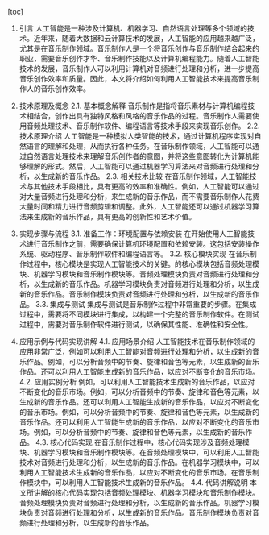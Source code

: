 
[toc]                    
                
                
1. 引言
    人工智能是一种涉及计算机、机器学习、自然语言处理等多个领域的技术。近年来，随着大数据和云计算技术的发展，人工智能的应用越来越广泛，尤其是在音乐制作领域。音乐制作人是一个将音乐创作与音乐制作结合起来的职业，需要音乐创作才华、音乐制作技能以及计算机编程能力。随着人工智能技术的发展，音乐制作人可以利用计算机对音频进行处理和分析，进一步提高音乐创作效率和质量。因此，本文将介绍如何利用人工智能技术来提高音乐制作人的音乐创作效率。

2. 技术原理及概念
    2.1. 基本概念解释
    音乐制作是指将音乐素材与计算机编程技术相结合，创作出具有独特风格和风格的音乐作品的过程。音乐制作人需要使用音频处理技术、音乐制作软件、编程语言等技术手段来实现音乐创作。
    2.2. 技术原理介绍
    人工智能是一种模拟人类智能的技术，通过计算机程序实现对自然语言的理解和处理，从而执行各种任务。在音乐制作领域，人工智能可以通过自然语言处理技术来理解音乐创作者的意图，并将这些意图转化为计算机能够理解的形式。然后，人工智能可以通过机器学习算法来对音频进行处理和分析，以生成新的音乐作品。
    2.3. 相关技术比较
    在音乐制作领域，人工智能技术与其他技术手段相比，具有更高的效率和准确性。例如，人工智能可以通过对大量音频进行处理和分析，来生成新的音乐作品，而不需要音乐制作人花费大量时间和精力进行音频剪辑和调整。此外，人工智能还可以通过机器学习算法来生成新的音乐作品，具有更高的创新性和艺术价值。

3. 实现步骤与流程
    3.1. 准备工作：环境配置与依赖安装
    在开始使用人工智能技术进行音乐制作之前，需要确保计算机环境配置和依赖安装。这包括安装操作系统、驱动程序、音乐制作软件和编程语言等。
    3.2. 核心模块实现
    在音乐制作过程中，核心模块是实现人工智能技术的关键。的核心模块包括音频处理模块、机器学习模块和音乐制作模块等。音频处理模块负责对音频进行处理和分析，以生成新的音乐作品。机器学习模块负责对音频进行处理和分析，以生成新的音乐作品。音乐制作模块负责对音频进行处理和分析，以生成新的音乐作品。
    3.3. 集成与测试
    集成与测试是音乐制作过程中非常重要的步骤。在集成过程中，需要将不同模块进行集成，以构建一个完整的音乐制作软件。在测试过程中，需要对音乐制作软件进行测试，以确保其性能、准确性和安全性。

4. 应用示例与代码实现讲解
    4.1. 应用场景介绍
    人工智能技术在音乐制作领域的应用非常广泛，例如可以利用人工智能对音频进行处理和分析，以生成新的音乐作品。例如，可以分析音频中的节奏、旋律和音色等元素，以生成新的音乐作品。还可以利用人工智能生成新的音乐作品，以应对不断变化的音乐市场。
    4.2. 应用实例分析
    例如，可以利用人工智能技术生成新的音乐作品，以应对不断变化的音乐市场。例如，可以分析音频中的节奏、旋律和音色等元素，以生成新的音乐作品。还可以利用人工智能生成新的音乐作品，以应对不断变化的音乐市场。例如，可以分析音频中的节奏、旋律和音色等元素，以生成新的音乐作品。还可以利用人工智能生成新的音乐作品，以应对不断变化的音乐市场。例如，可以分析音频中的节奏、旋律和音色等元素，以生成新的音乐作品。
    4.3. 核心代码实现
    在音乐制作过程中，核心代码实现涉及音频处理模块、机器学习模块和音乐制作模块等。在音频处理模块中，可以利用人工智能技术对音频进行处理和分析，以生成新的音乐作品。在机器学习模块中，可以利用人工智能技术生成新的音乐作品，以应对不断变化的音乐市场。在音乐制作模块中，可以利用人工智能技术生成新的音乐作品。
    4.4. 代码讲解说明
    本文所讲解的核心代码实现包括音频处理模块、机器学习模块和音乐制作模块。音频处理模块负责对音频进行处理和分析，以生成新的音乐作品。机器学习模块负责对音频进行处理和分析，以生成新的音乐作品。音乐制作模块负责对音频进行处理和分析，以生成新的音乐作品。

